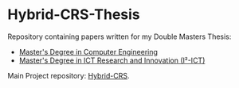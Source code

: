 # Hybrid-CRS-Thesis
Repository containing papers written for my Double Masters Thesis:
- [Master's Degree in Computer Engineering](https://www.uam.es/uam/master-universitario-ingenieria-informatica)
- [Master's Degree in ICT Research and Innovation (I²-ICT)](https://www.uam.es/uam/master-universitario-sistemas-interactivos-inteligentes)

Main Project repository: [Hybrid-CRS](https://github.com/Acervans/Hybrid-CRS).
